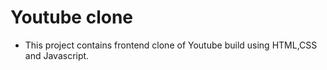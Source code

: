 # Youtube clone
- This project contains frontend clone of Youtube build using HTML,CSS and Javascript.

